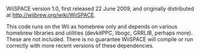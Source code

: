 WiiSPACE version 1.0, first released 22 June 2009, and originally distributed at http://wiibrew.org/wiki/WiiSPACE.

This code runs on the Wii as homebrew only and depends on various homebrew libraries and utilities (devkitPPC, libogc, GRRLIB, perhaps more). These are not included. There is no guarantee WiiSPACE will compile or run correctly with more recent versions of these dependencies.